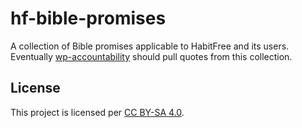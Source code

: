 # hf-bible-promises

A collection of Bible promises applicable to HabitFree and its users. Eventually [wp-accountability](https://github.com/HabitFree/wp-accountability) should pull quotes from this collection.

## License

This project is licensed per [CC BY-SA 4.0](http://creativecommons.org/licenses/by-sa/4.0/).
